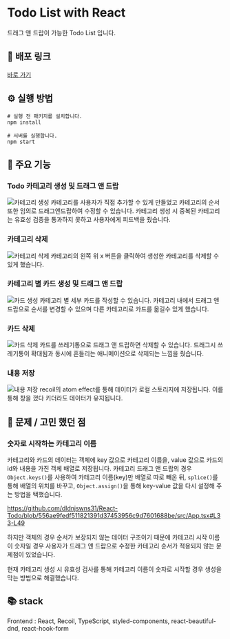 # Todo List with React

드래그 앤 드랍이 가능한 Todo List 입니다.

## 📎 배포 링크

[바로 가기](https://react-todo-eight-taupe.vercel.app/)

## ⚙️ 실행 방법

```
# 실행 전 패키지를 설치합니다.
npm install

# 서버를 실행합니다.
npm start
```

## 📝 주요 기능

### Todo 카테고리 생성 및 드래그 앤 드랍
![카테고리 생성](https://user-images.githubusercontent.com/71388830/207626662-1a4e0253-a177-4430-b173-a2aa7e373875.gif)
카테고리를 사용자가 직접 추가할 수 있게 만들었고 카테고리의 순서 또한 임의로 드래그앤드랍하여 수정할 수 있습니다. 카테고리 생성 시 중복된 카테고리는 유효성 검증을 통과하지 못하고 사용자에게 피드백을 줬습니다.

### 카테고리 삭제
![카테고리 삭제](https://user-images.githubusercontent.com/71388830/207626985-bf7827f0-458b-4912-ad65-effb93d4e7b8.gif)
카테고리의 왼쪽 위 x 버튼을 클릭하여 생성한 카테고리를 삭제할 수 있게 했습니다.

### 카테고리 별 카드 생성 및 드래그 앤 드랍
![카드 생성](https://user-images.githubusercontent.com/71388830/207626680-5b6431f5-00d0-4269-af2f-209f784e5a84.gif)
카테고리 별 세부 카드를 작성할 수 있습니다. 카테고리 내에서 드래그 앤 드랍으로 순서를 변경할 수 있으며 다른 카테고리로 카드를 옮길수 있게 했습니다.

### 카드 삭제
![카드 삭제](https://user-images.githubusercontent.com/71388830/207627075-c6d21fb9-3746-4458-b06d-e181d66f6e52.gif)
카드를 쓰레기통으로 드래그 앤 드랍하면 삭제할 수 있습니다. 드래그시 쓰레기통이 확대됨과 동시에 흔들리는 애니메이션으로 삭제되는 느낌을 줬습니다.

### 내용 저장
![내용 저장](https://user-images.githubusercontent.com/71388830/207627101-db062bb1-90a5-45a1-b1cd-9461f6ca6efc.gif)
recoil의 atom effect를 통해 데이터가 로컬 스토리지에 저장됩니다. 이를 통해 창을 껐다 키더라도 데이터가 유지됩니다.

## 🤔 문제 / 고민 했던 점

### 숫자로 시작하는 카테고리 이름
카테고리와 카드의 데이터는 객체에 key 값으로 카테고리 이름을, value 값으로 카드의 id와 내용을 가진 객체 배열로 저장됩니다.
카테고리 드래그 앤 드랍의 경우 `Object.keys()`를 사용하여 카테고리 이름(key)만 배열로 따로 빼온 뒤, `splice()`를 통해 배열의 위치를 바꾸고, `Object.assign()`을 통해 key-value 값을 다시 설정해 주는 방법을 택했습니다.

https://github.com/dldnjswns31/React-Todo/blob/556ae9fedf511821391d37453956c9d7601688be/src/App.tsx#L33-L49

하지만 객체의 경우 순서가 보장되지 않는 데이터 구조이기 때문에 카테고리 시작 이름이 숫자일 경우 사용자가 드래그 앤 드랍으로 수정한 카테고리 순서가 적용되지 않는 문제점이 있었습니다.

현재 카테고리 생성 시 유효성 검사를 통해 카테고리 이름이 숫자로 시작할 경우 생성을 막는 방법으로 해결했습니다.


## 📚 stack

Frontend : React, Recoil, TypeScript, styled-components, react-beautiful-dnd, react-hook-form
